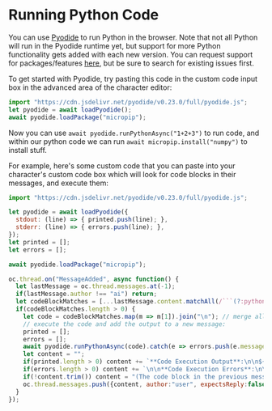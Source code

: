 # Running Python Code
You can use [Pyodide](https://github.com/pyodide/pyodide) to run Python in the browser. Note that not all Python will run in the Pyodide runtime yet, but support for more Python functionality gets added with each new version. You can request support for packages/features [here](https://github.com/pyodide/pyodide/issues), but be sure to search for existing issues first. 

To get started with Pyodide, try pasting this code in the custom code input box in the advanced area of the character editor:
```js
import "https://cdn.jsdelivr.net/pyodide/v0.23.0/full/pyodide.js";
let pyodide = await loadPyodide();
await pyodide.loadPackage("micropip");
```
Now you can use `await pyodide.runPythonAsync("1+2+3")` to run code, and within our python code we can run `await micropip.install("numpy")` to install stuff.

For example, here's some custom code that you can paste into your character's custom code box which will look for code blocks in their messages, and execute them:
```js
import "https://cdn.jsdelivr.net/pyodide/v0.23.0/full/pyodide.js";

let pyodide = await loadPyodide({
  stdout: (line) => { printed.push(line); },
  stderr: (line) => { errors.push(line); },
});
let printed = [];
let errors = [];

await pyodide.loadPackage("micropip");

oc.thread.on("MessageAdded", async function() {
  let lastMessage = oc.thread.messages.at(-1);
  if(lastMessage.author !== "ai") return;
  let codeBlockMatches = [...lastMessage.content.matchAll(/```(?:python|py)?\n(.+?)\n```/gs)];
  if(codeBlockMatches.length > 0) {
    let code = codeBlockMatches.map(m => m[1]).join("\n"); // merge all code blocks into one
    // execute the code and add the output to a new message:
    printed = [];
    errors = [];
    await pyodide.runPythonAsync(code).catch(e => errors.push(e.message));
    let content = "";
    if(printed.length > 0) content += `**Code Execution Output**:\n\n${printed.join("\n")}`;
    if(errors.length > 0) content += `\n\n**Code Execution Errors**:\n\n\`\`\`\n${errors.join("\n")}\n\`\`\``;
    if(!content.trim()) content = "(The code block in the previous message did not `print` anything - there was no output.)";
    oc.thread.messages.push({content, author:"user", expectsReply:false});
  }
});
```
